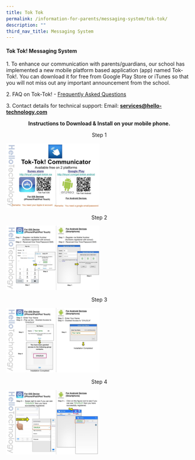 ```yaml
---
title: Tok Tok
permalink: /information-for-parents/messaging-system/tok-tok/
description: ""
third_nav_title: Messaging System
---
```

<h4><strong>Tok Tok! Messaging System</strong></h4>
<p>1. To enhance our communication with parents/guardians, our school has implemented a new mobile platform based application (app) named Tok-Tok!. You can download it for free from Google Play Store or iTunes so that you will not miss out any important announcement from the school.</p>
<p>2. FAQ on Tok-Tok! -&nbsp;<a href="https://www.tok-tok.me/faq.FAQ.html?pageId=FAQ" target="_blank" rel="noopener">Frequently Asked Questions</a></p>
<p>3. Contact details for technical support: Email:&nbsp;<a href="mailto:services@hello-technology.com" target=""><strong>services@hello-technology.com</strong></a></p>
<p style="text-align: center;"><strong>Instructions to Download &amp; Install on your mobile phone.</strong></p>
<p style="text-align: center;">Step 1</p>
<img style="width: 50%;" src="/images/tt1.jpg" />
<p style="text-align: center;">Step 2</p>
<img style="width: 50%;" src="/images/tt2.jpg" />
<p style="text-align: center;">Step 3</p>
<img style="width: 50%;" src="/images/tt3.jpg" />
<p style="text-align: center;">Step 4</p>
<img style="width: 50%;" src="/images/tt4.jpg" />
